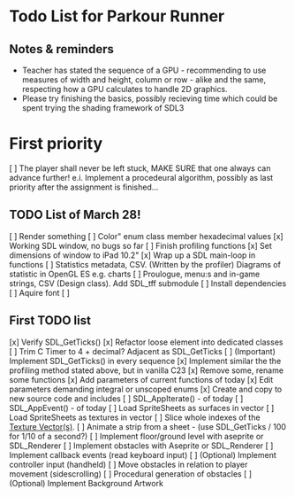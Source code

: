 # Todo List for Parkour Runner

## Notes & reminders
- Teacher has stated the sequence of a GPU - recommending to use measures of width and height, column or row - alike and the same, respecting how a GPU calculates to handle 2D graphics.
- Please try finishing the basics, possibly recieving time which could be spent trying the shading framework of SDL3

# First priority
[ ] The player shall never be left stuck, MAKE SURE that one always can advance further! e.i. Implement a procedeural algorithm, possibly as last priority after the assignment is finished...
## TODO List of March 28!
[ ] Render something
[ ] Color" enum class member hexadecimal values
[x] Working SDL window, no bugs so far
[ ] Finish profiling functions
[x] Set dimensions of window to iPad 10.2"
[x] Wrap up a SDL main-loop in functions
[ ] Statistics metadata, CSV. (Written by the profiler)
    [ ](Optional) Diagrams of statistic in OpenGL ES e.g. charts
[ ] Proulogue, menu:s and in-game strings, CSV (Design class). 
    [ ](Optional) Add SDL_tff submodule
        [ ] Install dependencies
        [ ] Aquire font
        [ ] 

## First TODO list
[x] Verify SDL_GetTicks()
[x] Refactor loose element into dedicated classes
[ ] Trim C Timer to 4 + decimal? Adjacent as SDL_GetTicks
[ ] (Important) Implement SDL_GetTicks() in every sequence 
[x] Implement similar the the profiling method stated above, but in vanilla C23
[x] Remove some, rename some functions
[x] Add parameters of current functions of today
[x] Edit parameters demanding integral or unscoped enums
[x] Create and copy to new source code and includes
[ ] SDL_AppIterate() - of today
[ ] SDL_AppEvent() - of today
[ ] Load SpriteSheets as surfaces in vector
[ ] Load SpriteSheets as textures in vector
[ ] Slice whole indexes of the [Texture Vector(s)](https://www.reddit.com/r/sdl/comments/1bo7k1l/tutorial_for_spritestrips/?rdt=46632). 
[ ] Animate a strip from a sheet - (use SDL_GetTicks / 100 for 1/10 of a second?)
[ ] Implement floor/ground level with aseprite or SDL_Renderer
[ ] Implement obstacles with Aseprite or SDL_Renderer
[ ] Implement callback events (read keyboard input)
[ ] (Optional) Implement controller input (handheld)
[ ] Move obstacles in relation to player movement (sidescrolling)
[ ] Procedural generation of obstacles
[ ] (Optional) Implement Background Artwork